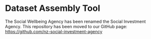 # Dataset Assembly Tool
The Social Wellbeing Agency has been renamed the Social Investment Agency. This repository has been moved to our GitHub page: https://github.com/nz-social-investment-agency
